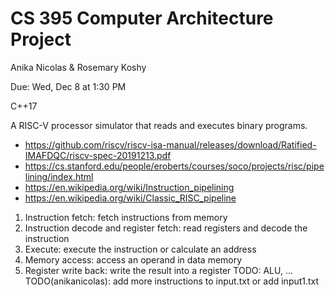 # CS 395 Computer Architecture Project

Anika Nicolas & Rosemary Koshy

Due: Wed, Dec 8 at 1:30 PM

C++17

A RISC-V processor simulator that reads and executes binary programs.
 * https://github.com/riscv/riscv-isa-manual/releases/download/Ratified-IMAFDQC/riscv-spec-20191213.pdf
 * https://cs.stanford.edu/people/eroberts/courses/soco/projects/risc/pipelining/index.html
 * https://en.wikipedia.org/wiki/Instruction_pipelining
 * https://en.wikipedia.org/wiki/Classic_RISC_pipeline
1. Instruction fetch: fetch instructions from memory
2. Instruction decode and register fetch: read registers and decode the instruction
3. Execute: execute the instruction or calculate an address
4. Memory access: access an operand in data memory
5. Register write back: write the result into a register
TODO: ALU, ...
TODO(anikanicolas): add more instructions to input.txt or add input1.txt


